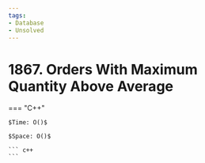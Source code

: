 ```yaml
---
tags:
- Database
- Unsolved
---
```



# 1867. Orders With Maximum Quantity Above Average

=== "C++"

    $Time: O()$

    $Space: O()$

    ``` c++
    ```